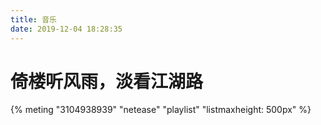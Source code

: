 ```yaml
---
title: 音乐
date: 2019-12-04 18:28:35
---
```


# 倚楼听风雨，淡看江湖路


{% meting "3104938939" "netease" "playlist" "listmaxheight: 500px" %}